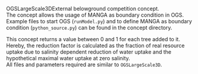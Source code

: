 

OGSLargeScale3DExternal belowground competition concept.   
The concept allows the usage of MANGA as boundary condition in OGS. Example files to start OGS (`runModel.py`) and to define MANGA as boundary condition (`python_source.py`) can be found in the concept directory.  

This concept returns a value between 0 and 1 for each tree added to it. Hereby, the reduction factor is calculated as the fraction of real resource uptake due to salinity dependent reduction of water uptake and the hypothetical maximal water uptake at zero salinity.  
All files and parameters required are similar to `OGSLargeScale3D`.

